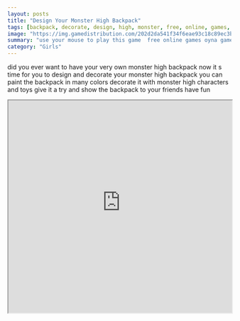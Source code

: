```yaml
---
layout: posts
title: "Design Your Monster High Backpack"
tags: [backpack, decorate, design, high, monster, free, online, games, oyna, game, free, games, play, play, games]
image: "https://img.gamedistribution.com/202d2da541f34f6eae93c18c89ec3bb5.jpg"
summary: "use your mouse to play this game  free online games oyna game free games play play games"
category: "Girls"
---
```


did you ever want to have your very own monster high backpack now it s time for you to design and decorate your monster high backpack you can paint the backpack in many colors decorate it with monster high characters and toys give it a try and show the backpack to your friends have fun

<iframe width="100%" height="480px;" src="https://html5.gamedistribution.com/202d2da541f34f6eae93c18c89ec3bb5/"></iframe>
